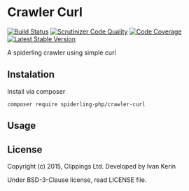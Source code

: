 Crawler Curl
============

[![Build Status](https://travis-ci.org/spiderling-php/crawler-curl.png?branch=master)](https://travis-ci.org/spiderling-php/crawler-curl)
[![Scrutinizer Code Quality](https://scrutinizer-ci.com/g/spiderling-php/crawler-curl/badges/quality-score.png?b=master)](https://scrutinizer-ci.com/g/spiderling-php/crawler-curl/)
[![Code Coverage](https://scrutinizer-ci.com/g/spiderling-php/crawler-curl/badges/coverage.png?b=master)](https://scrutinizer-ci.com/g/spiderling-php/crawler-curl/)
[![Latest Stable Version](https://poser.pugx.org/spiderling-php/crawler-curl/v/stable.png)](https://packagist.org/packages/spiderling-php/crawler-curl)

A spiderling crawler using simple curl

Instalation
-----------

Install via composer

```
composer require spiderling-php/crawler-curl
```

Usage
-----

License
-------

Copyright (c) 2015, Clippings Ltd. Developed by Ivan Kerin

Under BSD-3-Clause license, read LICENSE file.
